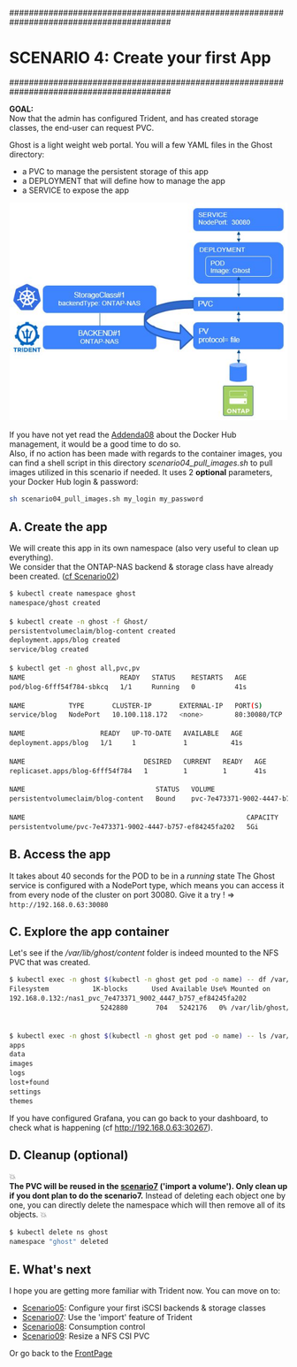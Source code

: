 #########################################################################################
# SCENARIO 4: Create your first App
#########################################################################################

**GOAL:**  
Now that the admin has configured Trident, and has created storage classes, the end-user can request PVC.  

Ghost is a light weight web portal. You will a few YAML files in the Ghost directory:

- a PVC to manage the persistent storage of this app
- a DEPLOYMENT that will define how to manage the app
- a SERVICE to expose the app

<p align="center"><img src="Images/scenario4.jpg"></p>

If you have not yet read the [Addenda08](../../Addendum/Addenda08) about the Docker Hub management, it would be a good time to do so.  
Also, if no action has been made with regards to the container images, you can find a shell script in this directory _scenario04_pull_images.sh_ to pull images utilized in this scenario if needed. It uses 2 **optional** parameters, your Docker Hub login & password:

```bash
sh scenario04_pull_images.sh my_login my_password
```

## A. Create the app

We will create this app in its own namespace (also very useful to clean up everything).  
We consider that the ONTAP-NAS backend & storage class have already been created. ([cf Scenario02](../Scenario02))

```bash
$ kubectl create namespace ghost
namespace/ghost created

$ kubectl create -n ghost -f Ghost/
persistentvolumeclaim/blog-content created
deployment.apps/blog created
service/blog created

$ kubectl get -n ghost all,pvc,pv
NAME                        READY   STATUS    RESTARTS   AGE
pod/blog-6fff54f784-sbkcq   1/1     Running   0          41s

NAME           TYPE       CLUSTER-IP       EXTERNAL-IP   PORT(S)        AGE
service/blog   NodePort   10.100.118.172   <none>        80:30080/TCP   41s

NAME                   READY   UP-TO-DATE   AVAILABLE   AGE
deployment.apps/blog   1/1     1            1           41s

NAME                              DESIRED   CURRENT   READY   AGE
replicaset.apps/blog-6fff54f784   1         1         1       41s

NAME                                 STATUS   VOLUME                                     CAPACITY   ACCESS MODES   STORAGECLASS        AGE
persistentvolumeclaim/blog-content   Bound    pvc-7e473371-9002-4447-b757-ef84245fa202   5Gi        RWX            storage-class-nas   41s

NAME                                                        CAPACITY   ACCESS MODES   RECLAIM POLICY   STATUS   CLAIM                STORAGECLASS        REASON   AGE
persistentvolume/pvc-7e473371-9002-4447-b757-ef84245fa202   5Gi        RWX            Delete           Bound    ghost/blog-content   storage-class-nas            40s
```

## B. Access the app

It takes about 40 seconds for the POD to be in a *running* state
The Ghost service is configured with a NodePort type, which means you can access it from every node of the cluster on port 30080.
Give it a try !
=> `http://192.168.0.63:30080`

## C. Explore the app container

Let's see if the */var/lib/ghost/content* folder is indeed mounted to the NFS PVC that was created.  

```bash
$ kubectl exec -n ghost $(kubectl -n ghost get pod -o name) -- df /var/lib/ghost/content
Filesystem           1K-blocks      Used Available Use% Mounted on
192.168.0.132:/nas1_pvc_7e473371_9002_4447_b757_ef84245fa202
                       5242880       704   5242176   0% /var/lib/ghost/content


$ kubectl exec -n ghost $(kubectl -n ghost get pod -o name) -- ls /var/lib/ghost/content
apps
data
images
logs
lost+found
settings
themes
```

If you have configured Grafana, you can go back to your dashboard, to check what is happening (cf http://192.168.0.63:30267).  

## D. Cleanup (optional)

:boom:  
**The PVC will be reused in the [scenario7](../Scenario07) ('import a volume'). Only clean up if you dont plan to do the scenario7.**
Instead of deleting each object one by one, you can directly delete the namespace which will then remove all of its objects.
:boom:  

```bash
$ kubectl delete ns ghost
namespace "ghost" deleted
```

## E. What's next

I hope you are getting more familiar with Trident now. You can move on to:

- [Scenario05](../Scenario05): Configure your first iSCSI backends & storage classes 
- [Scenario07](../Scenario07): Use the 'import' feature of Trident  
- [Scenario08](../Scenario08): Consumption control  
- [Scenario09](../Scenario09): Resize a NFS CSI PVC  

Or go back to the [FrontPage](https://github.com/YvosOnTheHub/LabNetApp)
